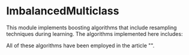 # ImbalancedMulticlass

This module implements boosting algorithms that include resampling techniques during learning. 
The algorithms implemented here includes:






All of these algorithms have been employed in the article "". 
